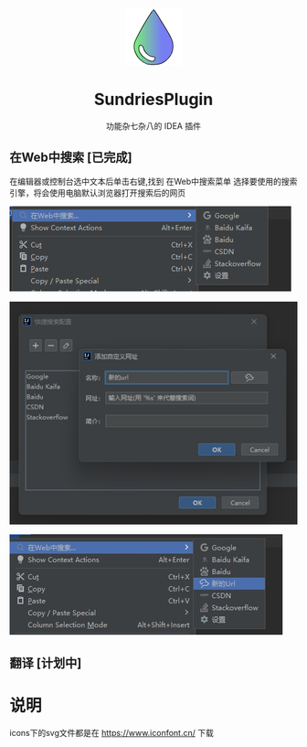 
<div style="text-align: center;"><img src="https://github.com/fxboy/SundriesPlugin/blob/master/static/logo.png?raw=true"> </div>
<div style="text-align: center;"><h1>SundriesPlugin</h1></div>
<div style="text-align: center;"> 功能杂七杂八的 IDEA 插件</div>

## 在Web中搜索 [已完成]

在编辑器或控制台选中文本后单击右键,找到 在Web中搜索菜单 选择要使用的搜索引擎，将会使用电脑默认浏览器打开搜索后的网页

![使用](https://github.com/fxboy/SundriesPlugin/blob/master/static/qs1.png?raw=true)

![添加新的](https://github.com/fxboy/SundriesPlugin/blob/master/static/qs2.jpg?raw=true)

![添加新的](https://github.com/fxboy/SundriesPlugin/blob/master/static/qs3.jpg?raw=true)

## 翻译 [计划中]





# 说明
icons下的svg文件都是在 https://www.iconfont.cn/ 下载
